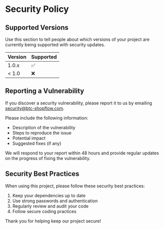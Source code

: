 # Security Policy

## Supported Versions

Use this section to tell people about which versions of your project are
currently being supported with security updates.

| Version | Supported          |
| ------- | ------------------ |
| 1.0.x   | :white_check_mark: |
| < 1.0   | :x:                |

## Reporting a Vulnerability

If you discover a security vulnerability, please report it to us by emailing security@btc-shopflow.com.

Please include the following information:
- Description of the vulnerability
- Steps to reproduce the issue
- Potential impact
- Suggested fixes (if any)

We will respond to your report within 48 hours and provide regular updates on the progress of fixing the vulnerability.

## Security Best Practices

When using this project, please follow these security best practices:

1. Keep your dependencies up to date
2. Use strong passwords and authentication
3. Regularly review and audit your code
4. Follow secure coding practices

Thank you for helping keep our project secure!
